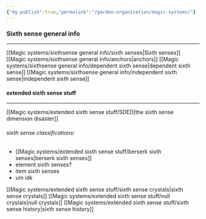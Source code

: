```yaml
---
{"dg-publish":true,"permalink":"/garden-organization/magic-systems/"}
---
```


### Sixth sense general info

---

[[Magic systems/sixthsense general info/sixth senses\|Sixth senses]]
[[Magic systems/sixthsense general info/anchors\|anchors]]
[[Magic systems/sixthsense general info/dependent sixth sense\|dependent sixth sense]]
[[Magic systems/sixthsense general info/independent sixth sense\|independent sixth sense]]

#### extended sixth sense stuff

---
[[Magic systems/extended sixth sense stuff/SDED\|the sixth sense dimension disaster]]

###### sixth sense classifications:
- [[Magic systems/extended sixth sense stuff/berserk sixth senses\|berserk sixth senses]]
- element sixth senses?
- item sixth senses
- um idk

[[Magic systems/extended sixth sense stuff/sixth sense crystals\|sixth sense crystals]]
[[Magic systems/extended sixth sense stuff/null crystals\|null crystals]]
[[Magic systems/extended sixth sense stuff/sixth sense history\|sixth sense history]]